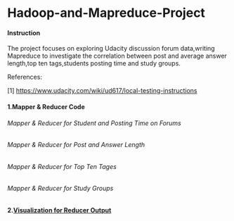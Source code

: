 Hadoop-and-Mapreduce-Project
============================

#### Instruction

The project focuses on exploring Udacity discussion forum data,writing Mapreduce to 
investigate the correlation between post and average answer length,top ten tags,students posting time and study groups.

References:

[1] https://www.udacity.com/wiki/ud617/local-testing-instructions

#### 1.Mapper & Reducer Code

###### Mapper & Reducer for Student and Posting Time on Forums
###### Mapper & Reducer for Post and Answer Length
###### Mapper & Reducer for Top Ten Tages
###### Mapper & Reducer for Study Groups

#### 2.<a href="https://github.com/ryanyoung2014/Hadoop-and-Mapreduce-Project/blob/master/hadoop-and-mapreduce.html">Visualization for Reducer Output</a>









